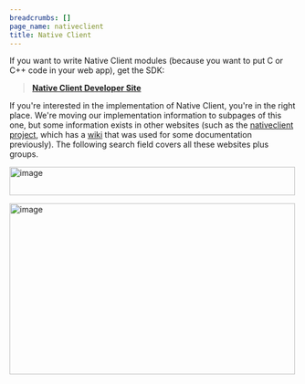 ```yaml
---
breadcrumbs: []
page_name: nativeclient
title: Native Client
---
```


If you want to write Native Client modules (because you want to put C or C++
code in your web app), get the SDK:

> [**Native Client Developer Site**](http://gonacl.com)

If you're interested in the implementation of Native Client, you're in the right
place. We're moving our implementation information to subpages of this one, but
some information exists in other websites (such as the [nativeclient
project](http://code.google.com/p/nativeclient/), which has a
[wiki](http://code.google.com/p/nativeclient/wiki/) that was used for some
documentation previously). The following search field covers all these websites
plus groups.

<img alt="image"
src="http://www.google.com/chart?chc=sites&cht=d&chdp=sites&chl=%5B%5BGoogle+Gadget'%3D20'f%5Cv'a%5C%3D0'10'%3D499'0'dim'%5Cbox1'b%5CF6F6F6'fC%5CF6F6F6'eC%5C0'sk'%5C%5B'%5D'a%5CV%5C%3D12'f%5C%5DV%5Cta%5C%3D10'%3D0'%3D500'%3D47'dim'%5C%3D10'%3D10'%3D500'%3D47'vdim'%5Cbox1'b%5Cva%5CF6F6F6'fC%5CC8C8C8'eC%5C'a%5C%5Do%5CLauto'f%5C&sig=euCRKri7t9BYkRq20_OPFS3LDdo"
height=50 width=500>

<img alt="image"
src="http://www.google.com/chart?chc=sites&cht=d&chdp=sites&chl=%5B%5BPage+listing'%3D20'f%5Cv'a%5C%3D0'10'%3D499'0'dim'%5Cbox1'b%5CF6F6F6'fC%5CF6F6F6'eC%5C0'sk'%5C%5B%22Subpage+listing%22'%5D'a%5CV%5C%3D12'f%5C%5DV%5Cta%5C%3D10'%3D0'%3D500'%3D297'dim'%5C%3D10'%3D10'%3D500'%3D297'vdim'%5Cbox1'b%5Cva%5CF6F6F6'fC%5CC8C8C8'eC%5C'a%5C%5Do%5CLauto'f%5C&sig=MbVUt4vxSWnPJM_hhStS4WI618E"
height=300 width=500>